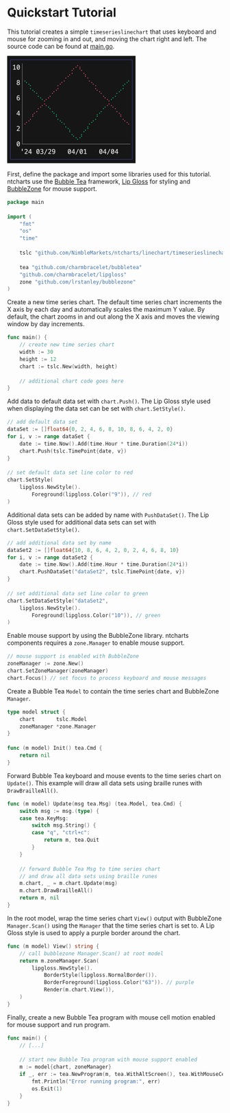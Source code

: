 
# Quickstart Tutorial

This tutorial creates a simple `timeserieslinechart` that uses keyboard and mouse for zooming in and out, and moving the chart right and left.
The source code can be found at [main.go](./main.go). 

<img src="./demo.gif" alt="quickstart gif" width='300'/>

First, define the package and import some libraries used for this tutorial. ntcharts use the [Bubble Tea](https://github.com/charmbracelet/bubbletea) framework, [Lip Gloss](https://github.com/charmbracelet/lipgloss) for styling and [BubbleZone](https://github.com/lrstanley/bubblezone) for mouse support.

```go
package main

import (
    "fmt"
    "os"
    "time"

    tslc "github.com/NimbleMarkets/ntcharts/linechart/timeserieslinechart"

    tea "github.com/charmbracelet/bubbletea"
    "github.com/charmbracelet/lipgloss"
    zone "github.com/lrstanley/bubblezone"
)
```

Create a new time series chart. The default time series chart increments the X axis by each day and automatically scales the maximum Y value.  By default, the chart zooms in and out along the X axis and moves the viewing window by day increments.

```go
func main() {
    // create new time series chart
    width := 30
    height := 12
    chart := tslc.New(width, height)

    // additional chart code goes here
}
```

Add data to default data set with `chart.Push()`.  The Lip Gloss style used when displaying the data set can be set with `chart.SetStyle()`.

```go
// add default data set
dataSet := []float64{0, 2, 4, 6, 8, 10, 8, 6, 4, 2, 0}
for i, v := range dataSet {
    date := time.Now().Add(time.Hour * time.Duration(24*i))
    chart.Push(tslc.TimePoint{date, v})
}

// set default data set line color to red
chart.SetStyle(
    lipgloss.NewStyle().
        Foreground(lipgloss.Color("9")), // red
)
```

Additional data sets can be added by name with `PushDataSet()`. The Lip Gloss style used for additional data sets can set with `chart.SetDataSetStyle()`.

```go
// add additional data set by name
dataSet2 := []float64{10, 8, 6, 4, 2, 0, 2, 4, 6, 8, 10}
for i, v := range dataSet2 {
    date := time.Now().Add(time.Hour * time.Duration(24*i))
    chart.PushDataSet("dataSet2", tslc.TimePoint{date, v})
}

// set additional data set line color to green
chart.SetDataSetStyle("dataSet2",
    lipgloss.NewStyle().
        Foreground(lipgloss.Color("10")), // green
)
```

Enable mouse support by using the BubbleZone library.  ntcharts components requires a `zone.Manager` to enable mouse support.

```go
// mouse support is enabled with BubbleZone
zoneManager := zone.New()
chart.SetZoneManager(zoneManager)
chart.Focus() // set focus to process keyboard and mouse messages
```

Create a Bubble Tea `Model` to contain the time series chart and BubbleZone `Manager`.

```go
type model struct {
    chart       tslc.Model
    zoneManager *zone.Manager
}

func (m model) Init() tea.Cmd {
    return nil
}
```

Forward Bubble Tea keyboard and mouse events to the time series chart on `Update()`.  This example will draw all data sets using braille runes with `DrawBrailleAll()`.

```go
func (m model) Update(msg tea.Msg) (tea.Model, tea.Cmd) {
    switch msg := msg.(type) {
    case tea.KeyMsg:
        switch msg.String() {
        case "q", "ctrl+c":
            return m, tea.Quit
        }
    }

    // forward Bubble Tea Msg to time series chart
    // and draw all data sets using braille runes
    m.chart, _ = m.chart.Update(msg)
    m.chart.DrawBrailleAll()
    return m, nil
}
```

In the root model, wrap the time series chart `View()` output with BubbleZone `Manager.Scan()` using the `Manager` that the time series chart is set to.  A Lip Gloss style is used to apply a purple border around the chart.

```go
func (m model) View() string {
    // call bubblezone Manager.Scan() at root model
    return m.zoneManager.Scan(
        lipgloss.NewStyle().
            BorderStyle(lipgloss.NormalBorder()).
            BorderForeground(lipgloss.Color("63")). // purple
            Render(m.chart.View()),
    )
}
```

Finally, create a new Bubble Tea program with mouse cell motion enabled for mouse support and run program.

```go
func main() {
    // [...]

    // start new Bubble Tea program with mouse support enabled
    m := model{chart, zoneManager}
    if _, err := tea.NewProgram(m, tea.WithAltScreen(), tea.WithMouseCellMotion()).Run(); err != nil {
        fmt.Println("Error running program:", err)
        os.Exit(1)
    }
}
```
